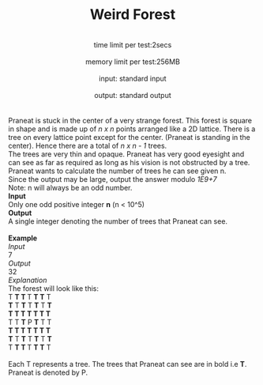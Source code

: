 <center><h1>Weird Forest</h1></center><br>
<center>time limit per test:2secs</center><br>
<center>memory limit per test:256MB</center><br>
<center>input: standard input</center><br>
<center>output: standard output</center><br>
<br>
Praneat is stuck in the center of a very strange forest. This forest is square in shape and is made up of <em>n x n</em> points arranged like a 2D lattice. There is a tree on every lattice point except for the center. (Praneat is standing in the center). Hence there are a total of <em>n x n - 1</em> trees.<br>
The trees are very thin and opaque. Praneat has very good eyesight and can see as far as required as long as his vision is not obstructed by a tree. Praneat wants to calculate the number of trees he can see given n. 
<br>
Since the output may be large, output the answer modulo <em>1E9+7</em>
<br>
 Note: n will always be an odd number.
 <br>
<strong>Input</strong>
<br>
Only one odd positive integer <strong>n</strong> (n < 10^5)
<br>
<strong>Output</strong>
<br>
A single integer denoting the number of trees that Praneat can see.
<br><br>
<strong>Example</strong>
<br>
<em>Input</em>
<br>
7
<br>
<em>Output</em>
<br>	
32
<br>
<em>Explanation</em>
<br>
The forest will look like this:
<br>
T <strong>T T </strong>T <strong>T T</strong> T<br>
<strong>T</strong> T <strong>T</strong> T <strong>T</strong> T <strong>T</strong><br>
<strong>T T T T T T T</strong><br>
T T <strong>T</strong> P <strong>T</strong> T T <br>
<strong>T T T T T T T</strong><br>
<strong>T</strong> T <strong>T</strong> T <strong>T</strong> T <strong>T</strong><br>
T <strong>T T </strong>T <strong>T T</strong> T<br>
<br>
Each T represents a tree. The trees that Praneat can see are in bold i.e <strong>T</strong>. Praneat is denoted by P.
